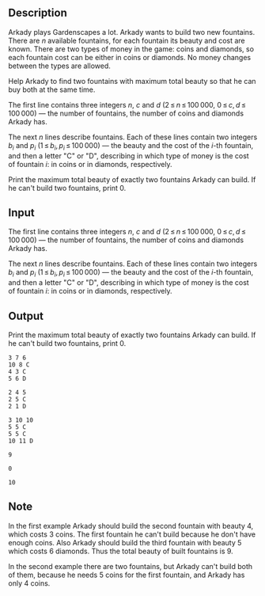 ## Description

<div><p>Arkady plays Gardenscapes a lot. Arkady wants to build two new fountains. There are <span class="tex-span"><i>n</i></span> available fountains, for each fountain its beauty and cost are known. There are two types of money in the game: coins and diamonds, so each fountain cost can be either in coins or diamonds. No money changes between the types are allowed.</p><p>Help Arkady to find two fountains with maximum total beauty so that he can buy both at the same time.</p></div><div class="input-specification"><p>The first line contains three integers <span class="tex-span"><i>n</i></span>, <span class="tex-span"><i>c</i></span> and <span class="tex-span"><i>d</i></span> (<span class="tex-span">2 ≤ <i>n</i> ≤ 100 000</span>, <span class="tex-span">0 ≤ <i>c</i>, <i>d</i> ≤ 100 000</span>)&nbsp;— the number of fountains, the number of coins and diamonds Arkady has.</p><p>The next <span class="tex-span"><i>n</i></span> lines describe fountains. Each of these lines contain two integers <span class="tex-span"><i>b</i><sub class="lower-index"><i>i</i></sub></span> and <span class="tex-span"><i>p</i><sub class="lower-index"><i>i</i></sub></span> (<span class="tex-span">1 ≤ <i>b</i><sub class="lower-index"><i>i</i></sub>, <i>p</i><sub class="lower-index"><i>i</i></sub> ≤ 100 000</span>)&nbsp;— the beauty and the cost of the <span class="tex-span"><i>i</i></span>-th fountain, and then a letter "<span class="tex-font-style-tt">C</span>" or "<span class="tex-font-style-tt">D</span>", describing in which type of money is the cost of fountain <span class="tex-span"><i>i</i></span>: in coins or in diamonds, respectively.</p></div><div class="output-specification"><p>Print the maximum total beauty of exactly two fountains Arkady can build. If he can't build two fountains, print <span class="tex-font-style-tt">0</span>.</p></div>

## Input

<p>The first line contains three integers <span class="tex-span"><i>n</i></span>, <span class="tex-span"><i>c</i></span> and <span class="tex-span"><i>d</i></span> (<span class="tex-span">2 ≤ <i>n</i> ≤ 100 000</span>, <span class="tex-span">0 ≤ <i>c</i>, <i>d</i> ≤ 100 000</span>)&nbsp;— the number of fountains, the number of coins and diamonds Arkady has.</p><p>The next <span class="tex-span"><i>n</i></span> lines describe fountains. Each of these lines contain two integers <span class="tex-span"><i>b</i><sub class="lower-index"><i>i</i></sub></span> and <span class="tex-span"><i>p</i><sub class="lower-index"><i>i</i></sub></span> (<span class="tex-span">1 ≤ <i>b</i><sub class="lower-index"><i>i</i></sub>, <i>p</i><sub class="lower-index"><i>i</i></sub> ≤ 100 000</span>)&nbsp;— the beauty and the cost of the <span class="tex-span"><i>i</i></span>-th fountain, and then a letter "<span class="tex-font-style-tt">C</span>" or "<span class="tex-font-style-tt">D</span>", describing in which type of money is the cost of fountain <span class="tex-span"><i>i</i></span>: in coins or in diamonds, respectively.</p>

## Output

<p>Print the maximum total beauty of exactly two fountains Arkady can build. If he can't build two fountains, print <span class="tex-font-style-tt">0</span>.</p>





```input1
3 7 6
10 8 C
4 3 C
5 6 D

```




```input2
2 4 5
2 5 C
2 1 D

```




```input3
3 10 10
5 5 C
5 5 C
10 11 D

```




```output1
9

```




```output2
0

```




```output3
10

```



## Note

<p>In the first example Arkady should build the second fountain with beauty <span class="tex-span">4</span>, which costs <span class="tex-span">3</span> coins. The first fountain he can't build because he don't have enough coins. Also Arkady should build the third fountain with beauty <span class="tex-span">5</span> which costs <span class="tex-span">6</span> diamonds. Thus the total beauty of built fountains is <span class="tex-span">9</span>.</p><p>In the second example there are two fountains, but Arkady can't build both of them, because he needs <span class="tex-span">5</span> coins for the first fountain, and Arkady has only <span class="tex-span">4</span> coins. </p>
